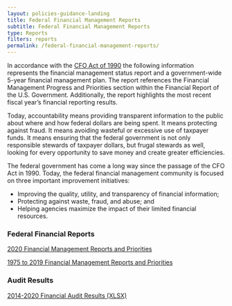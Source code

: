 ```yaml
---
layout: policies-guidance-landing
title: Federal Financial Management Reports
subtitle: Federal Financial Management Reports
type: Reports
filters: reports
permalink: /federal-financial-management-reports/
---
```


<p><span style="font-weight: 400;">In accordance with the </span><a href="https://www.gpo.gov/fdsys/pkg/STATUTE-104/pdf/STATUTE-104-Pg2838.pdf"><span style="font-weight: 400;">CFO Act of 1990</span></a><span style="font-weight: 400;"> the following information represents the financial management status report and a government-wide 5-year financial management plan. The report references the </span><span style="font-weight: 400;">Financial Management Progress and Priorities</span><span style="font-weight: 400;"> section within the Financial Report of the U.S. Government. Additionally, the report highlights the most recent fiscal year&rsquo;s </span><span style="font-weight: 400;">financial reporting results</span><span style="font-weight: 400;">.</span></p>

<p><span style="font-weight: 400;">Today, accountability means providing transparent information to the public about where and how federal dollars are being spent. It means protecting against fraud. It means avoiding wasteful or excessive use of taxpayer funds. It means ensuring that the federal government is not only responsible stewards of taxpayer dollars, but frugal stewards as well, looking for every opportunity to save money and create greater efficiencies. </span></p>

<p><span style="font-weight: 400;">The federal government has come a long way since the passage of the CFO Act in 1990. Today, the federal financial management community is focused on three important improvement initiatives:</span></p>

<ul>
<li style="font-weight: 400;"><span style="font-weight: 400;">Improving the quality, utility, and transparency of financial information;</span></li>
<li style="font-weight: 400;"><span style="font-weight: 400;">Protecting against waste, fraud, and abuse; and</span></li>
<li style="font-weight: 400;"><span style="font-weight: 400;">Helping agencies maximize the impact of their limited financial resources.</span></li>
</ul>

<section class="grid-row">
<div class="tablet:grid-col-7 grid-col-12">
<h3>Federal Financial Reports </h3>
<span><a class="usa-button usa-button--outline padding-2 margin-bottom-2" tabindex="-1" href="https://fiscal.treasury.gov/reports-statements/financial-report/">2020 Financial Management Reports and Priorities</a></span>

<span><a class="usa-button usa-button--outline padding-2 margin-bottom-2" tabindex="-1" href="https://fiscal.treasury.gov/reports-statements/financial-report/previous-reports.html">1975 to 2019 Financial Management Reports and Priorities</a></span>
</div>
<div class="tablet:grid-col-5 grid-col-12">
<h3>Audit Results</h3>
<span><a class="usa-button usa-button--outline padding-2 margin-bottom-2" tabindex="-1" href="{{site.baseurl}}/assets/files/afr-status-reports.xslx">2014-2020 Financial Audit Results (XLSX)</a></span>

</div>
</section>